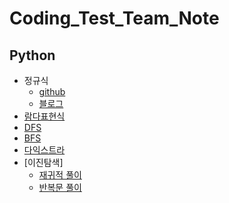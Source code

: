 # Coding_Test_Team_Note

## Python
* 정규식
  + [github](https://github.com/dongjun0128/Coding_Test_Team_Note/blob/main/Python/%EC%A0%95%EA%B7%9C%EC%8B%9D.md) 
  + [블로그](https://co-ding-zzoa.tistory.com/15)
* [람다표현식](https://co-ding-zzoa.tistory.com/14)
* [DFS](https://github.com/dongjun0128/Coding_Test_Team_Note/blob/main/Python/DFS.py)
* [BFS](https://github.com/dongjun0128/Coding_Test_Team_Note/blob/main/Python/BFS.py)
* [다익스트라](https://github.com/dongjun0128/Coding_Test_Team_Note/blob/main/Python/%EB%8B%A4%EC%9D%B5%EC%8A%A4%ED%8A%B8%EB%9D%BC.py)
* [이진탐색]
  + [재귀적 풀이](https://github.com/dongjun0128/Coding_Test_Team_Note/blob/main/Python/%EC%9D%B4%EC%A7%84%ED%83%90%EC%83%89_%EC%9E%AC%EA%B7%80.py)
  + [반복문 풀이](https://github.com/dongjun0128/Coding_Test_Team_Note/blob/main/Python/%EC%9D%B4%EC%A7%84%ED%83%90%EC%83%89_%EB%B0%98%EB%B3%B5%EB%AC%B8.py)
